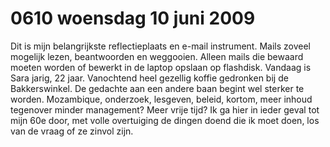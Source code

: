 # 0610 woensdag 10 juni 2009
Dit is mijn belangrijkste reflectieplaats en e-mail instrument. Mails zoveel mogelijk lezen, beantwoorden en weggooien. Alleen mails die bewaard moeten worden of bewerkt in de laptop opslaan op flashdisk. Vandaag is Sara jarig, 22 jaar. Vanochtend heel gezellig koffie gedronken bij de Bakkerswinkel. De gedachte aan een andere baan begint wel sterker te worden. Mozambique, onderzoek, lesgeven, beleid, kortom, meer inhoud tegenover minder management? Meer vrije tijd? Ik ga hier in ieder geval tot mijn 60e door, met volle overtuiging de dingen doend die ik moet doen, los van de vraag of ze zinvol zijn.